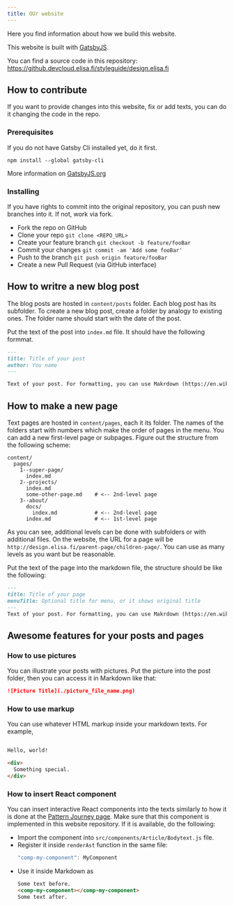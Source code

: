 ```yaml
---
title: OUr website
---
```


Here you find information about how we build this website.

This website is built with [GatsbyJS](https://www.gatsbyjs.org/).

You can find a source code in this repository: https://github.devcloud.elisa.fi/styleguide/design.elisa.fi

## How to contribute

If you want to provide changes into this website, fix or add texts, you can do it changing the code in the repo.

### Prerequisites

If you do not have Gatsby Cli installed yet, do it first.

```text
npm install --global gatsby-cli
```

More information on [GatsbyJS.org](https://www.gatsbyjs.org/tutorial/part-one)

### Installing

If you have rights to commit into the original repository, you can push new branches into it. If not, work via fork.

* Fork the repo on GitHub
* Clone your repo `git clone <REPO_URL>`
* Create your feature branch `git checkout -b feature/fooBar`
* Commit your changes `git commit -am 'Add some fooBar'`
* Push to the branch `git push origin feature/fooBar`
* Create a new Pull Request (via GitHub interface)

## How to writre a new blog post

The blog posts are hosted in `content/posts` folder. Each blog post has its subfolder. To create a new blog post, create
a folder by analogy to existing ones. The folder name should start with the date of the post.

Put the text of the post into `index.md` file. It should have the following formmat.

```md
---
title: Title of your post
author: You name
---

Text of your post. For formatting, you can use Makrdown (https://en.wikipedia.org/wiki/Markdown).
```

## How to make a new page

Text pages are hosted in `content/pages`, each it its folder. The names of the folders start with numbers which make the
order of pages in the menu. You can add a new first-level page or subpages. Figure out the structure from the following
scheme:

```text
content/
  pages/
    1--super-page/
      index.md
    2--projects/
      index.md
      some-other-page.md    # <-- 2nd-level page
    3--about/
      docs/
        index.md            # <-- 2nd-level page
      index.md              # <-- 1st-level page
```

As you can see, additional levels can be done with subfolders or with additional files. On the website, the URL for a
page will be `http://design.elisa.fi/parent-page/children-page/`. You can use as many levels as you want but be
reasonable.

Put the text of the page into the markdown file, the structure should be like the following:

```md
---
title: Title of your page
menuTitle: Optional title for menu, or it shows original title
---
Text of your post. For formatting, you can use Makrdown (https://en.wikipedia.org/wiki/Markdown).
```

## Awesome features for your posts and pages
### How to use pictures

You can illustrate your posts with pictures. Put the picture into the post folder, then you can access it in Markdown
like that:

```md
![Picture Title](./picture_file_name.png)
```
### How to use markup

You can use whatever HTML markup inside your markdown texts. For example,

```md

Hello, world!

<div>
  Something special.
</div>

```

### How to insert React component

You can insert interactive React components into the texts similarly to how it is done at the [Pattern Journey
page](/pattern-journey/). Make sure that this component is implemented in this website repository. If it is available,
do the following:

* Import the component into `src/components/Article/Bodytext.js` file.
* Register it inside `renderAst` function in the same file:<br/>
  ```js
  "comp-my-component": MyComponent
  ```
* Use it inside Markdown as<br/>
  ```md
  Some text before.
  <comp-my-component></comp-my-component>
  Some text after.
  ```
